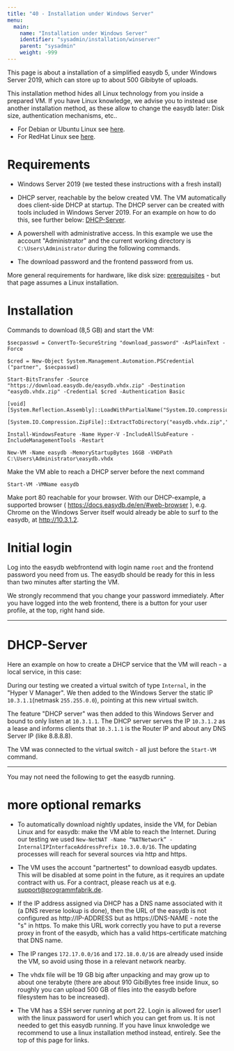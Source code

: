 ```yaml
---
title: "40 - Installation under Windows Server"
menu:
  main:
    name: "Installation under Windows Server"
    identifier: "sysadmin/installation/winserver"
    parent: "sysadmin"
    weight: -999
---
```


This page is about a installation of a simplified easydb 5, under Windows Server 2019, which can store up to about 500 Gibibyte of uploads.

This installation method hides all Linux technology from you inside a prepared VM. If you have Linux knowledge, we advise you to instead use another installation method, as these allow to change the easydb later: Disk size, authentication mechanisms, etc..
* For Debian or Ubuntu Linux see [here](../).
* For RedHat Linux see [here](../redhat).

# Requirements

- Windows Server 2019 (we tested these instructions with a fresh install)

- DHCP server, reachable by the below created VM. The VM automatically does client-side DHCP at startup. The DHCP server can be created with tools included in Windows Server 2019. For an example on how to do this, see further below: [DHCP-Server](#dhcp-server).

- A powershell with administrative access. In this example we use the account "Administrator" and the current working directory is `C:\Users\Administrator` during the following commands.

- The download password and the frontend password from us.

More general requirements for hardware, like disk size: [prerequisites](../../requirements/#hardware) - but that page assumes a Linux installation.

# Installation

Commands to download (8,5 GB) and start the VM:

```
$secpasswd = ConvertTo-SecureString "download_password" -AsPlainText -Force
```

```
$cred = New-Object System.Management.Automation.PSCredential ("partner", $secpasswd)

Start-BitsTransfer -Source "https://download.easydb.de/easydb.vhdx.zip" -Destination "easydb.vhdx.zip" -Credential $cred -Authentication Basic

[void][System.Reflection.Assembly]::LoadWithPartialName("System.IO.compression.filesystem")

[System.IO.Compression.ZipFile]::ExtractToDirectory("easydb.vhdx.zip",".")

Install-WindowsFeature -Name Hyper-V -IncludeAllSubFeature -IncludeManagementTools -Restart

New-VM -Name easydb -MemoryStartupBytes 16GB -VHDPath C:\Users\Administrator\easydb.vhdx
```

Make the VM able to reach a DHCP server before the next command

```
Start-VM -VMName easydb
```

Make port 80 reachable for your browser. With our DHCP-example, a supported browser ( https://docs.easydb.de/en/#web-browser ), e.g. Chrome on the Windows Server itself would already be able to surf to the easydb, at http://10.3.1.2.

# Initial login

Log into the easydb webfrontend with login name `root` and the frontend password you need from us. The easydb should be ready for this in less than two minutes after starting the VM.

We strongly recommend that you change your password immediately. After you have logged into the web frontend, there is a button for your user profile, at the top, right hand side.

---

# DHCP-Server

Here an example on how to create a DHCP service that the VM will reach - a local service, in this case:

During our testing we created a virtual switch of type `Internal`, in the "Hyper V Manager". We then added to the Windows Server the static IP `10.3.1.1`(netmask `255.255.0.0`), pointing at this new virtual switch.

The feature "DHCP server" was then added to this Windows Server and bound to only listen at `10.3.1.1`. The DHCP server serves the IP `10.3.1.2` as a lease and informs clients that `10.3.1.1` is the Router IP and about any DNS Server IP (like 8.8.8.8).

The VM was connected to the virtual switch - all just before the `Start-VM` command.

---

You may not need the following to get the easydb running.

# more optional remarks

- To automatically download nightly updates, inside the VM, for Debian Linux and for easydb: make the VM able to reach the Internet. During our testing we used `New-NetNAT -Name “NATNetwork” -InternalIPInterfaceAddressPrefix 10.3.0.0/16`. The updating processes will reach for several sources via http and https.

- The VM uses the account "partnertest" to download easydb updates. This will be disabled at some point in the future, as it requires an update contract with us. For a contract, please reach us at e.g. support@programmfabrik.de.

- If the IP address assigned via DHCP has a DNS name associated with it (a DNS reverse lookup is done), then the URL of the easydb is not configured as http://IP-ADDRESS but as https://DNS-NAME - note the "s" in https. To make this URL work correctly you have to put a reverse proxy in front of the easydb, which has a valid https-certificate matching that DNS name.

- The IP ranges `172.17.0.0/16` and `172.18.0.0/16` are already used inside the VM, so avoid using those in a relevant network nearby.

- The vhdx file will be 19 GB big after unpacking and may grow up to about one terabyte (there are about 910 GibiBytes free inside linux, so roughly you can upload 500 GB of files into the easydb before filesystem has to be increased).

- The VM has a SSH server running at port 22. Login is allowed for user1 with the linux password for user1 which you can get from us. It is not needed to get this easydb running. If you have linux knwoledge we recommend to use a linux installation method instead, entirely. See the top of this page for links.

